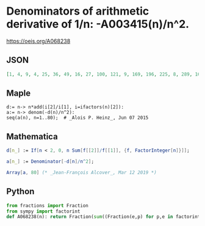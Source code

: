 # Denominators of arithmetic derivative of 1/n: \-A003415\(n\)/n^2\.
https://oeis.org/A068238
## JSON
```JSON
[1, 4, 9, 4, 25, 36, 49, 16, 27, 100, 121, 9, 169, 196, 225, 8, 289, 108, 361, 50, 441, 484, 529, 144, 125, 676, 27, 49, 841, 900, 961, 64, 1089, 1156, 1225, 108, 1369, 1444, 1521, 400, 1681, 1764, 1849, 121, 675, 2116, 2209, 144, 343, 500, 2601, 338, 2809, 36]
```
## Maple
```Maple
d:= n-> n*add(i[2]/i[1], i=ifactors(n)[2]):
a:= n-> denom(-d(n)/n^2):
seq(a(n), n=1..80);  # _Alois P. Heinz_, Jun 07 2015
```
## Mathematica
```Mathematica
d[n_] := If[n < 2, 0, n Sum[f[[2]]/f[[1]], {f, FactorInteger[n]}]];
```
```Mathematica
a[n_] := Denominator[-d[n]/n^2];
```
```Mathematica
Array[a, 80] (* _Jean-François Alcover_, Mar 12 2019 *)
```
## Python
```Python
from fractions import Fraction
from sympy import factorint
def A068238(n): return Fraction(sum((Fraction(e,p) for p,e in factorint(n).items())),n).denominator # _Chai Wah Wu_, Nov 03 2022
```
